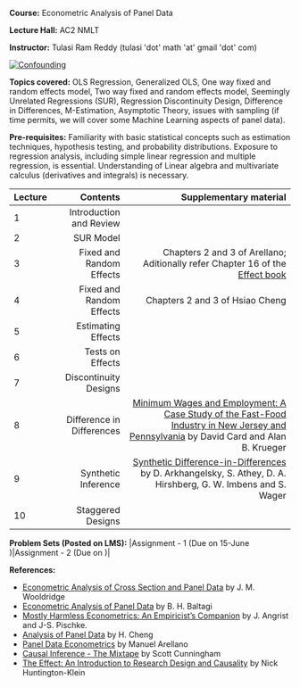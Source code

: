 **Course:** Econometric Analysis of Panel Data

**Lecture Hall:** AC2 NMLT

**Instructor:** Tulasi Ram Reddy (tulasi 'dot' math 'at' gmail 'dot' com)


[![Confounding](https://imgs.xkcd.com/comics/confounding_variables.png)](https://xkcd.com/2560/ "You can find a perfect correlation if you just control for the residual.")


**Topics covered:**  OLS Regression, Generalized OLS, One way fixed and random effects model, Two way fixed and random effects model, Seemingly Unrelated Regressions (SUR), Regression Discontinuity Design, Difference in Differences, M-Estimation, Asymptotic Theory, issues with sampling (if time permits, we will cover some Machine Learning aspects of panel data). 

<!--*Additional topics:* Models with varying intercepts,  dummy variables model,  random  coefficient  models (Swamy's and Hildreth-Houck),  switching  regression model and adaptive regression model. --->


**Pre-requisites:** Familiarity with basic statistical concepts such as estimation techniques, hypothesis testing, and probability distributions. 
Exposure to regression analysis, including simple linear regression and multiple regression, is essential.
Understanding of Linear algebra and multivariate calculus (derivatives and integrals)  is necessary. 

| Lecture   |  Contents     | Supplementary material |
| :------------- |  -----------: | -----------: |
|  1 |  Introduction and Review| |
|  2 |  SUR Model | |
|  3 |  Fixed and Random Effects | Chapters 2 and 3 of Arellano; Aditionally refer Chapter 16 of the [Effect book](https://theeffectbook.net/ch-FixedEffects.html)|
|  4 | Fixed and Random Effects | Chapters 2 and 3 of Hsiao Cheng|
|  5 | Estimating Effects | |
|  6 | Tests on Effects|
|  7 | Discontinuity Designs | |
|  8 | Difference in Differences| [Minimum Wages and Employment: A Case Study of the Fast-Food Industry in New Jersey and Pennsylvania](https://www.jstor.org/stable/2118030) by David Card and Alan B. Krueger |
|  9 | Synthetic Inference | [Synthetic Difference-in-Differences](https://www.aeaweb.org/articles?id=10.1257/aer.20190159) by  D. Arkhangelsky, S. Athey, D. A. Hirshberg, G. W. Imbens and S. Wager |
|  10 |Staggered Designs | |











**Problem Sets (Posted on LMS):** |Assignment - 1 (Due on 15-June )|Assignment - 2 (Due on )|


**References:**
- [Econometric Analysis of Cross Section and Panel Data](https://mitpress.mit.edu/9780262232586/econometric-analysis-of-cross-section-and-panel-data/) by J. M. Wooldridge
- [Econometric Analysis of Panel Data](https://bcs.wiley.com/he-bcs/Books?action=index&bcsId=4338&itemId=1118672321) by B. H. Baltagi
- [Mostly Harmless Econometrics: An Empiricist’s Companion](https://press.princeton.edu/books/paperback/9780691120355/mostly-harmless-econometrics) by J. Angrist and J-S. Pischke. 
- [Analysis of Panel Data](https://www.cambridge.org/core/books/analysis-of-panel-data/C24D71CDE5844F602E3F43526E207C70) by H. Cheng
- [Panel Data Econometrics](https://academic.oup.com/book/34755?login=true) by Manuel Arellano
- [Causal Inference - The Mixtape](https://mixtape.scunning.com/) by Scott Cunningham
- [The Effect: An Introduction to Research Design and Causality](https://theeffectbook.net/index.html) by Nick Huntington-Klein
